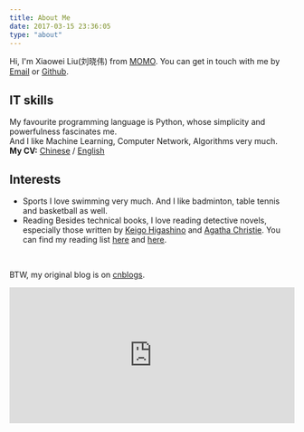 ```yaml
---
title: About Me
date: 2017-03-15 23:36:05
type: "about"
---
```


Hi, I'm Xiaowei Liu(刘晓伟) from [MOMO](https://www.immomo.com/newsroom).
You can get in touch with me by [Email](mailto:liu_xiaowei@foxmail.com) or [Github](https://github.com/lxw0109).

## IT skills
My favourite programming language is Python, whose simplicity and powerfulness fascinates me.  
And I like Machine Learning, Computer Network, Algorithms very much.  
**My CV:** [Chinese](/CV_zh/) / [English](/CV_zh/)  

## Interests
<!--
### 指数基金
-->
* Sports
 I love swimming very much. And I like badminton, table tennis and basketball as well.
* Reading
 Besides technical books, I love reading detective novels, especially those written by [Keigo Higashino](https://en.wikipedia.org/wiki/Keigo_Higashino) and [Agatha Christie](https://en.wikipedia.org/wiki/Agatha_Christie). You can find my reading list [here](http://xiaoweiliu.cn/2016/08/08/Keigo-Higashino/) and [here](http://xiaoweiliu.cn/2016/08/08/Keigo-Higashino/).

<br/>

BTW, my original blog is on [cnblogs](http://www.cnblogs.com/lxw0109).

<iframe src="https://lxw0109.github.io/donate-page/simple/" style="overflow-x:hidden;overflow-y:hidden; border:0xp none #fff; min-height:240px; width:100%;"  frameborder="0" scrolling="no"></iframe>
